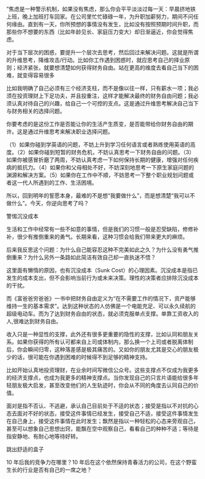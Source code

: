 ”焦虑是一种警示机制，如果没有焦虑，那么你会平平淡淡过每一天：早晨挤地铁上班，晚上加班打车回家。在公司里忙忙碌碌一年，为升职加薪努力，期间不问任何缘由。直到有一天，你所预想的事情没有发生，比如没有按照预期时间升职，而那些你不想要的东西（比如年龄见长、家庭压力变大）却日渐逼近，你会觉得焦虑。

对于当下层次的困惑，要提升一个层次去思考，然后回过来解决问题。这就是所谓的升维思考，降维攻击/行动。比如你工作遇到困惑时，就应思考自己的择业原则；经济紧张，就要想清楚如何获得财务自由。站在更高的维度去看自己当下的困难，就变得容易很多

比如我明确了自己必须有三个经济支柱，而不是像以往一样，只有薪水一项；我必须在投资理财上下足功夫，并且投重注，这样才能解决最终的财务自由问题；我必须认真对待自己的兴趣，给自己一个可控的支点。这是通过升维思考解决自己当下与财务相关的选择问题。

你要考虑的是这份工作是否能让你的生活产生质变，是否能带给你财务自由的期许。这是通过升维思考来解决职业选择问题。

（1）如果你碰到学英语的问题，不妨上升到学习任何语言或者熟练使用英语的高度。（2）如果你碰到短暂的财务危机，不妨认真思考一下财务自由的问题。（3）如果你被感冒折磨了两周，不妨认真考虑一下如何保持长期的健康，增强对任何疾病的抵抗力。（4）如果你和父母相处不好，不妨深刻地思考一下原生家庭问题的渊源和解决方案。（5）如果你在工作中不顺，不妨思考一下整个职业规划问题或者这一代人所遇到的工作、生活困境。

所以，回到明年的誓愿本身，最难的不是想“我要做什么”，而是想清楚“我可以不做什么”。今天，你逆向思考了吗？

警惕沉没成本

生活和工作中经常有一些不如意的事情，但是我们的习惯一般是忍受缺陷，修修补补，很少有推倒重来的勇气。长期来看，这种习惯会给我们带来更大的麻烦。

后来我反思这个问题：为什么自己能容忍这种不完美如此之久？为什么没有勇气推倒重来？为什么另外一条路如此简洁有效自己却一直执迷不悟？

这里面有懒惰的原因，也有沉没成本（Sunk Cost）的心理因素。沉没成本是指已发生的成本支出，但不会影响当前行为或未来决策。理性的决策者应排除沉没成本的干扰。

而《富爸爸穷爸爸》一书中把财务自由定义为“在不需要工作的情况下，资产能够维持一生的基本需求”。达到这种状态的人仿佛是一个电能充足、可以永久续航的超级电动车。而为了达到财务自由的状态，就必须克服单点支撑。单靠工资收入的人,很难达到财务自由。

收入只是一种显性的支撑，此外还有很多更重要的隐性的支撑，比如认同和朋友关系。如果你获得的所有认可都来自上司或体制内，那么换一个上司或者脱离体制后，你会瞬间归零，这种落差感是极其痛苦的。又如你的朋友尤其是交心的朋友极少的话，很可能在你遇到困难的时候得不到足够的精神支持。

比如开始认真地投资理财，在业余时间写微信公众号。这些支撑点不仅成为我更多的经济支撑点，也成为我更多的精神支撑点。当你发现自己的只言片语能给很多年轻朋友极大启发，甚至改变他们的人生轨迹时，你会从不同的角度去认同自己的价值。

面对是指不否认、不逃避，承认自己目前处于不适的状态；接受是指以不对抗的心态去面对不好的状态，接受这件事情已经发生，接受自己不适，接受这件事情发生在自己身上，接受这件事情在此时发生；飘然是指以一种轻松的心态来旁观自己，甚至可以想象自己思想出窍，能飘在空中观察自己，看看自己的种种不适；等待是指安静地、有耐心地等待好转。

跳出舒适的盒子

10 年后我的竞争力在哪里？10 年后在这个依然保持青春活力的公司，在这个野蛮生长的行业是否有自己的一席之地？
